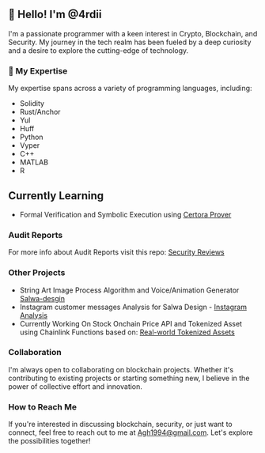 ## 👋 Hello! I'm @4rdii

I'm a passionate programmer with a keen interest in Crypto, Blockchain, and Security. My journey in the tech realm has been fueled by a deep curiosity and a desire to explore the cutting-edge of technology.

### 👀 My Expertise

My expertise spans across a variety of programming languages, including:

- Solidity
- Rust/Anchor 
- Yul
- Huff
- Python
- Vyper
- C++
- MATLAB
- R

## Currently Learning 
- Formal Verification and Symbolic Execution using [Certora Prover](certora.com)
  
### Audit Reports
For more info about Audit Reports visit this repo: [Security Reviews](https://github.com/4rdii/Securtiy-Reviews)

### Other Projects
- String Art Image Process Algorithm and Voice/Animation Generator [Salwa-desgin](https://salwadesign.com/?lang=ar)
- Instagram customer messages Analysis for Salwa Design - [Instagram Analysis](https://github.com/4rdii/instagram-message-analysis)
- Currently Working On Stock Onchain Price API and Tokenized Asset using Chainlink Functions based on: [Real-world Tokenized Assets](https://github.com/PatrickAlphaC/rwa-creator)


### Collaboration

I'm always open to collaborating on blockchain projects. Whether it's contributing to existing projects or starting something new, I believe in the power of collective effort and innovation.

### How to Reach Me

If you're interested in discussing blockchain, security, or just want to connect, feel free to reach out to me at Agh1994@gmail.com. Let's explore the possibilities together!

<!---
4rdii/4rdii is a ✨ special ✨ repository because its `README.md` (this file) appears on your GitHub profile.
You can click the Preview link to take a look at your changes.
--->

